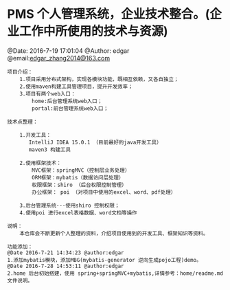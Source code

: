 # PMS 个人管理系统，企业技术整合。(企业工作中所使用的技术与资源)
   @Date: 2016-7-19 17:01:04 @Author: edgar @email:edgar_zhang2014@163.com

    项目介绍：
        1.项目采用分布式架构，实现各模块功能，既相互依赖，又各自独立；
        2.使用maven构建工具管理项目，提升开发效率；
        3.项目有两个web入口：
            home:后台管理系统web入口；
            portal:前台管理系统web入口；

    技术点整理：

        1.开发工具：
           IntelliJ IDEA 15.0.1 （目前最好的java开发工具）
           maven3 构建工具

        2.使用框架技术：
            MVC框架：springMVC（控制层业务处理）
            ORM框架：mybatis（数据访问层处理）
            权限框架：shiro （后台权限控制管理）
            办公框架： poi （对项目中使用的excel、word、pdf处理）

        3.后台管理系统---使用shiro 控制权限；
        4.使用poi 进行excel表格数据、word文档等操作

    说明：
        本仓库会不断更新个人整理的资料，介绍项目使用到的开发工具、框架知识等资料。

    功能添加：
    @Date 2016-7-21 14:34:23 @author:edgar
    1.添加mybatis模块，添加MBG(mybatis-generator 逆向生成pojo工程)demo。
    @Date 2016-7-28 14:53:11 @author:edgar
    2.home 后台初始搭建，使用 spring+springMVC+mybatis,详情参考：home/readme.md文件说明。